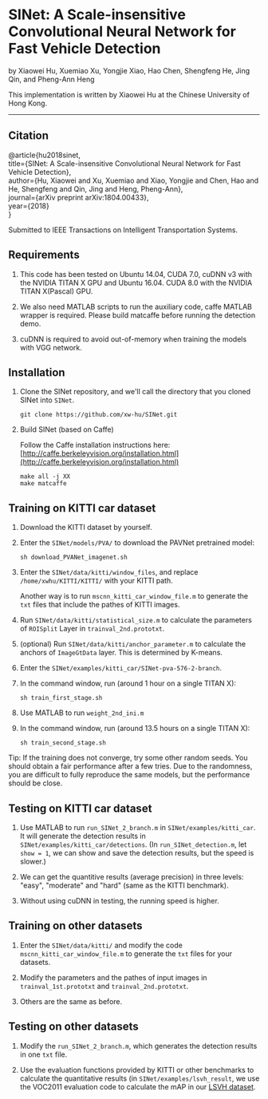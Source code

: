 # SINet: A Scale-insensitive Convolutional Neural Network for Fast Vehicle Detection

by Xiaowei Hu, Xuemiao Xu, Yongjie Xiao, Hao Chen, Shengfeng He, Jing Qin, and Pheng-Ann Heng

This implementation is written by Xiaowei Hu at the Chinese University of Hong Kong.

***

## Citation
@article{hu2018sinet,   
title={SINet: A Scale-insensitive Convolutional Neural Network for Fast Vehicle Detection},   
author={Hu, Xiaowei and Xu, Xuemiao and Xiao, Yongjie and Chen, Hao and He, Shengfeng and Qin, Jing and Heng, Pheng-Ann},   
journal={arXiv preprint arXiv:1804.00433},   
year={2018}   
}
   
Submitted to IEEE Transactions on Intelligent Transportation Systems.


## Requirements

1. This code has been tested on Ubuntu 14.04, CUDA 7.0, cuDNN v3 with the NVIDIA TITAN X GPU and Ubuntu 16.04. CUDA 8.0 with the NVIDIA TITAN X(Pascal) GPU. 

2. We also need MATLAB scripts to run the auxiliary code, caffe MATLAB wrapper is required. Please build matcaffe before running the detection demo. 

3. cuDNN is required to avoid out-of-memory when training the models with VGG network.
  

## Installation
1. Clone the SINet repository, and we'll call the directory that you cloned SINet into `SINet`.

    ```shell
    git clone https://github.com/xw-hu/SINet.git
    ```

2. Build SINet (based on Caffe)
    
   Follow the Caffe installation instructions here: [http://caffe.berkeleyvision.org/installation.html](http://caffe.berkeleyvision.org/installation.html)   
   
   ```shell
   make all -j XX
   make matcaffe
   ```
   
 ## Training on KITTI car dataset

1. Download the KITTI dataset by yourself.

2. Enter the `SINet/models/PVA/` to download the PAVNet pretrained model:

   ```shell
   sh download_PVANet_imagenet.sh
   ```

3. Enter the `SINet/data/kitti/window_files`, and replace `/home/xwhu/KITTI/KITTI/` with your KITTI path.
  
   Another way is to run `mscnn_kitti_car_window_file.m` to generate the `txt` files that include the pathes of KITTI images.

4. Run `SINet/data/kitti/statistical_size.m` to calculate the parameters of `ROISplit` Layer in `trainval_2nd.prototxt`. 

5. (optional) Run `SINet/data/kitti/anchor_parameter.m` to calculate the anchors of `ImageGtData` layer. This is determined by K-means.

6. Enter the `SINet/examples/kitti_car/SINet-pva-576-2-branch`.
7. In the command window, run (around 1 hour on a single TITAN X):
   
   ```shell
   sh train_first_stage.sh
   ```
8. Use MATLAB to run `weight_2nd_ini.m`
9. In the command window, run (around 13.5 hours on a single TITAN X):

   ```shell
   sh train_second_stage.sh
   ```

Tip: If the training does not converge, try some other random seeds. You should obtain a fair performance after a few tries. Due to the randomness, you are difficult to fully reproduce the same models, but the performance should be close.


## Testing on KITTI car dataset

1. Use MATLAB to run `run_SINet_2_branch.m` in `SINet/examples/kitti_car`. It will generate the detection results in `SINet/examples/kitti_car/detections`. (In `run_SINet_detection.m`, let `show = 1`, we can show and save the detection results, but the speed is slower.)

2. We can get the quantitive results (average precision) in three levels: "easy", "moderate" and "hard" (same as the KITTI benchmark).

3. Without using cuDNN in testing, the running speed is higher.

## Training on other datasets

1. Enter the `SINet/data/kitti/` and modify the code `mscnn_kitti_car_window_file.m` to generate the `txt` files for your datasets.

2. Modify the parameters and the pathes of input images in `trainval_1st.prototxt` and  `trainval_2nd.prototxt`.

3. Others are the same as before.

## Testing on other datasets

1. Modify the `run_SINet_2_branch.m`, which generates the detection results in one `txt` file. 

2. Use the evaluation functions provided by KITTI or other benchmarks to calculate the quantitative results (in `SINet/examples/lsvh_result`, we use the VOC2011 evaluation code to calculate the mAP in our [LSVH dataset](https://drive.google.com/open?id=1yHeuZia3pbcbn8OLkotJGJGhczI7gM3e).

